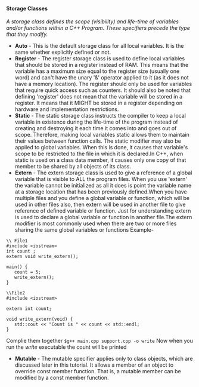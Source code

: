 #### Storage Classes 
_A storage class defines the scope (visibility) and life-time of variables and/or functions within a C++ Program. These specifiers precede the type that they modify._
- **Auto** - This is the default storage class for all local variables. It is the same whether explicitly defined or not.
- **Register** - The register storage class is used to define local variables that should be stored in a register instead of RAM. This means that the variable has a maximum size equal to the register size (usually one word) and can't have the unary '&' operator applied to it (as it does not have a memory location). The register should only be used for variables that require quick access such as counters. It should also be noted that defining 'register' does not mean that the variable will be stored in a register. It means that it MIGHT be stored in a register depending on hardware and implementation restrictions.
- **Static** - The static storage class instructs the compiler to keep a local variable in existence during the life-time of the program instead of creating and destroying it each time it comes into and goes out of scope. Therefore, making local variables static allows them to maintain their values between function calls.
The static modifier may also be applied to global variables. When this is done, it causes that variable's scope to be restricted to the file in which it is declared.In C++, when static is used on a class data member, it causes only one copy of that member to be shared by all objects of its class.
- **Extern** - The extern storage class is used to give a reference of a global variable that is visible to ALL the program files. When you use 'extern' the variable cannot be initialized as all it does is point the variable name at a storage location that has been previously defined.When you have multiple files and you define a global variable or function, which will be used in other files also, then extern will be used in another file to give reference of defined variable or function. Just for understanding extern is used to declare a global variable or function in another file.The extern modifier is most commonly used when there are two or more files sharing the same global variables or functions
Example- 
```
\\ File1
#include <iostream>
int count ;
extern void write_extern();
 
main() {
   count = 5;
   write_extern();
}
```
```
\\File2
#include <iostream>

extern int count;

void write_extern(void) {
   std::cout << "Count is " << count << std::endl;
}
```
Complie them together
`$g++ main.cpp support.cpp -o write`
Now when you run the _write_ executable the count will be printed
- **Mutable** - The mutable specifier applies only to class objects, which are discussed later in this tutorial. It allows a member of an object to override const member function. That is, a mutable member can be modified by a const member function.

